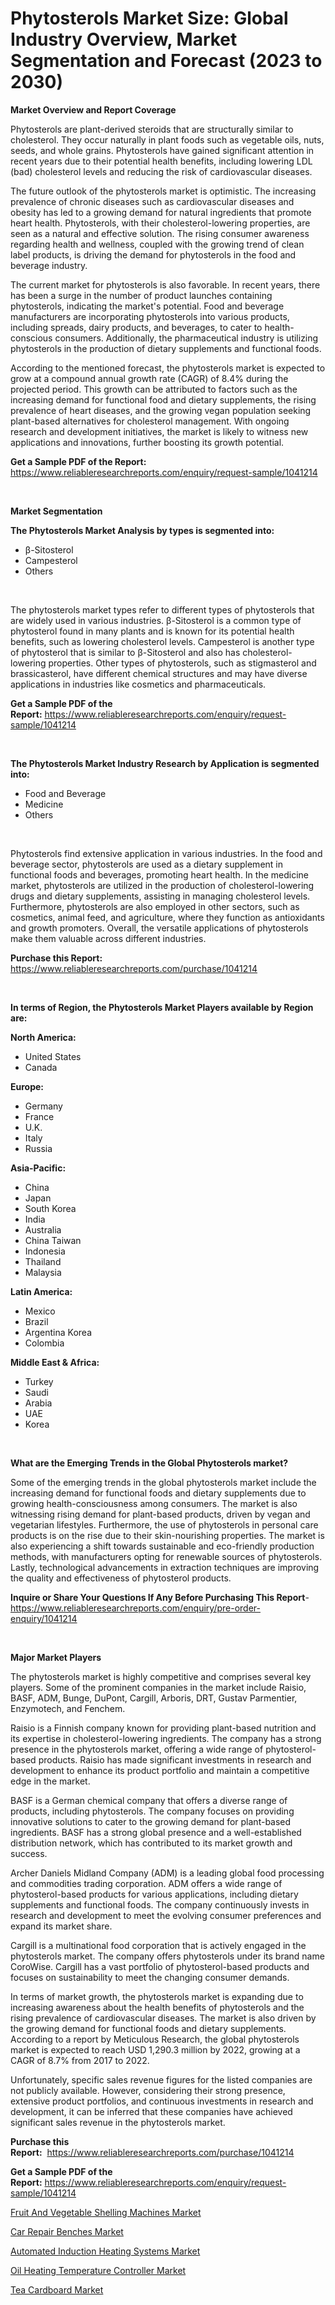 <p><h1>Phytosterols Market Size: Global Industry Overview, Market Segmentation and Forecast (2023 to 2030)</h1></p><p><strong>Market Overview and Report Coverage</strong></p>
<p><p>Phytosterols are plant-derived steroids that are structurally similar to cholesterol. They occur naturally in plant foods such as vegetable oils, nuts, seeds, and whole grains. Phytosterols have gained significant attention in recent years due to their potential health benefits, including lowering LDL (bad) cholesterol levels and reducing the risk of cardiovascular diseases.</p><p>The future outlook of the phytosterols market is optimistic. The increasing prevalence of chronic diseases such as cardiovascular diseases and obesity has led to a growing demand for natural ingredients that promote heart health. Phytosterols, with their cholesterol-lowering properties, are seen as a natural and effective solution. The rising consumer awareness regarding health and wellness, coupled with the growing trend of clean label products, is driving the demand for phytosterols in the food and beverage industry.</p><p>The current market for phytosterols is also favorable. In recent years, there has been a surge in the number of product launches containing phytosterols, indicating the market's potential. Food and beverage manufacturers are incorporating phytosterols into various products, including spreads, dairy products, and beverages, to cater to health-conscious consumers. Additionally, the pharmaceutical industry is utilizing phytosterols in the production of dietary supplements and functional foods.</p><p>According to the mentioned forecast, the phytosterols market is expected to grow at a compound annual growth rate (CAGR) of 8.4% during the projected period. This growth can be attributed to factors such as the increasing demand for functional food and dietary supplements, the rising prevalence of heart diseases, and the growing vegan population seeking plant-based alternatives for cholesterol management. With ongoing research and development initiatives, the market is likely to witness new applications and innovations, further boosting its growth potential.</p></p>
<p><strong>Get a Sample PDF of the Report:</strong> <a href="https://www.reliableresearchreports.com/enquiry/request-sample/1041214">https://www.reliableresearchreports.com/enquiry/request-sample/1041214</a></p>
<p>&nbsp;</p>
<p><strong>Market Segmentation</strong></p>
<p><strong>The Phytosterols Market Analysis by types is segmented into:</strong></p>
<p><ul><li>β-Sitosterol</li><li>Campesterol</li><li>Others</li></ul></p>
<p>&nbsp;</p>
<p><p>The phytosterols market types refer to different types of phytosterols that are widely used in various industries. β-Sitosterol is a common type of phytosterol found in many plants and is known for its potential health benefits, such as lowering cholesterol levels. Campesterol is another type of phytosterol that is similar to β-Sitosterol and also has cholesterol-lowering properties. Other types of phytosterols, such as stigmasterol and brassicasterol, have different chemical structures and may have diverse applications in industries like cosmetics and pharmaceuticals.</p></p>
<p><strong>Get a Sample PDF of the Report:</strong>&nbsp;<a href="https://www.reliableresearchreports.com/enquiry/request-sample/1041214">https://www.reliableresearchreports.com/enquiry/request-sample/1041214</a></p>
<p>&nbsp;</p>
<p><strong>The Phytosterols Market Industry Research by Application is segmented into:</strong></p>
<p><ul><li>Food and Beverage</li><li>Medicine</li><li>Others</li></ul></p>
<p>&nbsp;</p>
<p><p>Phytosterols find extensive application in various industries. In the food and beverage sector, phytosterols are used as a dietary supplement in functional foods and beverages, promoting heart health. In the medicine market, phytosterols are utilized in the production of cholesterol-lowering drugs and dietary supplements, assisting in managing cholesterol levels. Furthermore, phytosterols are also employed in other sectors, such as cosmetics, animal feed, and agriculture, where they function as antioxidants and growth promoters. Overall, the versatile applications of phytosterols make them valuable across different industries.</p></p>
<p><strong>Purchase this Report:</strong>&nbsp; <a href="https://www.reliableresearchreports.com/purchase/1041214">https://www.reliableresearchreports.com/purchase/1041214</a></p>
<p>&nbsp;</p>
<p><strong>In terms of Region, the Phytosterols Market Players available by Region are:</strong></p>
<p>
    <p> <strong> North America: </strong>
        <ul>
            <li>United States</li>
            <li>Canada</li>
        </ul>
        </p> 
    <p> <strong> Europe: </strong>
        <ul>
            <li>Germany</li>
            <li>France</li>
            <li>U.K.</li>
            <li>Italy</li>
            <li>Russia</li>
        </ul>
        </p> 
    <p> <strong> Asia-Pacific: </strong>
        <ul>
            <li>China</li>
            <li>Japan</li>
            <li>South Korea</li>
            <li>India</li>
            <li>Australia</li>
            <li>China Taiwan</li>
            <li>Indonesia</li>
            <li>Thailand</li>
            <li>Malaysia</li>
        </ul>
        </p> 
    <p> <strong> Latin America: </strong>
        <ul>
            <li>Mexico</li>
            <li>Brazil</li>
            <li>Argentina Korea</li>
            <li>Colombia</li>
        </ul>
        </p> 
    <p> <strong> Middle East & Africa: </strong>
        <ul>
            <li>Turkey</li>
            <li>Saudi</li>
            <li>Arabia</li>
            <li>UAE</li>
            <li>Korea</li>
        </ul>
    </p>
    </p>
<p>&nbsp;</p>
<p><strong>What are the Emerging Trends in the Global Phytosterols market?</strong></p>
<p><p>Some of the emerging trends in the global phytosterols market include the increasing demand for functional foods and dietary supplements due to growing health-consciousness among consumers. The market is also witnessing rising demand for plant-based products, driven by vegan and vegetarian lifestyles. Furthermore, the use of phytosterols in personal care products is on the rise due to their skin-nourishing properties. The market is also experiencing a shift towards sustainable and eco-friendly production methods, with manufacturers opting for renewable sources of phytosterols. Lastly, technological advancements in extraction techniques are improving the quality and effectiveness of phytosterol products.</p></p>
<p><strong>Inquire or Share Your Questions If Any Before Purchasing This Report</strong>- <a href="https://www.reliableresearchreports.com/enquiry/pre-order-enquiry/1041214">https://www.reliableresearchreports.com/enquiry/pre-order-enquiry/1041214</a></p>
<p>&nbsp;</p>
<p><strong>Major Market Players</strong></p>
<p><p>The phytosterols market is highly competitive and comprises several key players. Some of the prominent companies in the market include Raisio, BASF, ADM, Bunge, DuPont, Cargill, Arboris, DRT, Gustav Parmentier, Enzymotech, and Fenchem.</p><p>Raisio is a Finnish company known for providing plant-based nutrition and its expertise in cholesterol-lowering ingredients. The company has a strong presence in the phytosterols market, offering a wide range of phytosterol-based products. Raisio has made significant investments in research and development to enhance its product portfolio and maintain a competitive edge in the market.</p><p>BASF is a German chemical company that offers a diverse range of products, including phytosterols. The company focuses on providing innovative solutions to cater to the growing demand for plant-based ingredients. BASF has a strong global presence and a well-established distribution network, which has contributed to its market growth and success.</p><p>Archer Daniels Midland Company (ADM) is a leading global food processing and commodities trading corporation. ADM offers a wide range of phytosterol-based products for various applications, including dietary supplements and functional foods. The company continuously invests in research and development to meet the evolving consumer preferences and expand its market share.</p><p>Cargill is a multinational food corporation that is actively engaged in the phytosterols market. The company offers phytosterols under its brand name CoroWise. Cargill has a vast portfolio of phytosterol-based products and focuses on sustainability to meet the changing consumer demands.</p><p>In terms of market growth, the phytosterols market is expanding due to increasing awareness about the health benefits of phytosterols and the rising prevalence of cardiovascular diseases. The market is also driven by the growing demand for functional foods and dietary supplements. According to a report by Meticulous Research, the global phytosterols market is expected to reach USD 1,290.3 million by 2022, growing at a CAGR of 8.7% from 2017 to 2022.</p><p>Unfortunately, specific sales revenue figures for the listed companies are not publicly available. However, considering their strong presence, extensive product portfolios, and continuous investments in research and development, it can be inferred that these companies have achieved significant sales revenue in the phytosterols market.</p></p>
<p><strong>Purchase this Report:</strong>&nbsp;&nbsp;<a href="https://www.reliableresearchreports.com/purchase/1041214">https://www.reliableresearchreports.com/purchase/1041214</a></p>
<p></p>
<p><strong>Get a Sample PDF of the Report:</strong>&nbsp;<a href="https://www.reliableresearchreports.com/enquiry/request-sample/1041214">https://www.reliableresearchreports.com/enquiry/request-sample/1041214</a></p>
<p><p><a href="https://medium.com/@tommiefadel2023/fruit-and-vegetable-shelling-machines-market-trends-and-market-analysis-forecasted-for-period-f645125accf6">Fruit And Vegetable Shelling Machines Market</a></p><p><a href="https://medium.com/@ginoschmitt/car-repair-benches-market-competitive-analysis-market-trends-and-forecast-to-2030-8a51d1391c3a">Car Repair Benches Market</a></p><p><a href="https://medium.com/@skylargrant2023/automated-induction-heating-systems-market-furnishes-information-on-market-share-market-trends-41db34efc239">Automated Induction Heating Systems Market</a></p><p><a href="https://medium.com/@unamorgan6655/oil-heating-temperature-controller-market-report-reveals-the-latest-trends-and-growth-opportunities-8cefa5e8b641">Oil Heating Temperature Controller Market</a></p><p><a href="https://medium.com/@lilakautzer2023/tea-cardboard-market-size-cagr-trends-2024-2030-6b80ec8e3e06">Tea Cardboard Market</a></p></p>